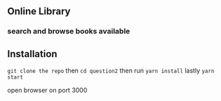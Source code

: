 ## Online Library
### search and browse books available

## Installation

`git clone the repo` then `cd question2` then run `yarn install` lastly `yarn start`
 
 open browser on port 3000